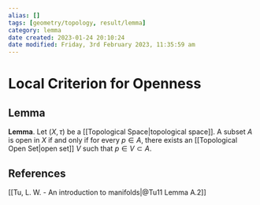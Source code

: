```yaml
---
alias: []
tags: [geometry/topology, result/lemma]
category: lemma
date created: 2023-01-24 20:10:24
date modified: Friday, 3rd February 2023, 11:35:59 am
---
```


# Local Criterion for Openness

## Lemma

**Lemma**. Let $(X,\tau)$ be a [[Topological Space|topological space]]. A subset $A$ is open in $X$ if and only if for every $p\in A$, there exists an [[Topological Open Set|open set]] $V$ such that $p \in V \subset A$.

## References

[[Tu, L. W. - An introduction to manifolds|@Tu11 Lemma A.2]]